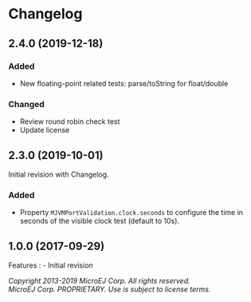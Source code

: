 # Changelog

## 2.4.0 (2019-12-18)

### Added
- New floating-point related tests: parse/toString for float/double

### Changed
- Review round robin check test
- Update license

## 2.3.0 (2019-10-01)

Initial revision with Changelog.

### Added
  - Property `MJVMPortValidation.clock.seconds` to configure the time in seconds of the visible clock test (default to 10s).
  

## 1.0.0 (2017-09-29)
Features : 
	- Initial revision

_Copyright 2013-2019 MicroEJ Corp. All rights reserved._  
_MicroEJ Corp. PROPRIETARY. Use is subject to license terms._  